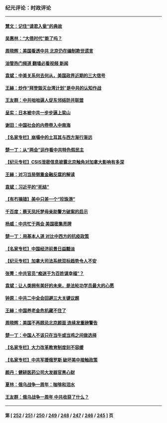 ### 纪元评论：时政评论
---
#### [慧文：记住“请君入瓮”的典故](../../pages/nsc1025/n13942538.md?03040330) 
#### [吴惠林：“大债时代”能了吗？](../../pages/nsc1025/n13942498.md?03040330) 
#### [周晓辉：美国看透中共 北京仍在编制欺世谎言](../../pages/nsc1025/n13942491.md?03040330) 
#### [油管热门频道 翻墙必看视频 新闻](ok?03040330)
#### [袁斌：中美关系何去何从，美国政界近期的三大信号](../../pages/nsc1025/n13942214.md?03040330) 
#### [王赫：炒作“拜登毁灭台湾计划”是中共的认知作战](../../pages/nsc1025/n13942133.md?03040330) 
#### [王友群：中共咄咄逼人促东邻结防共联盟](../../pages/nsc1025/n13941994.md?03040330) 
#### [呈实：日本被中共一步步逼上梁山](../../pages/nsc1025/n13941867.md?03040330) 
#### [谢田：中国社会的内卷卷入中南海](../../pages/nsc1025/n13941875.md?03040330) 
#### [【名家专栏】崩塌中的土耳其与西方渐行渐远](../../pages/nsc1025/n13941603.md?03040330) 
#### [楚一丁：从“两会”运作看中共特色假民主](../../pages/nsc1025/n13941852.md?03040330) 
#### [【纪元专栏】CSIS泄密信息披露北京触角对加拿大影响有多深](../../pages/nsc1025/n13941784.md?03040330) 
#### [王赫：对习当局侧重金融反腐的解读](../../pages/nsc1025/n13941358.md?03040330) 
#### [袁斌：习近平的“死结”](../../pages/nsc1025/n13941449.md?03040330) 
#### [【有冇搞错】美中只差一个“珍珠港”](../../pages/nsc1025/n13941423.md?03040330) 
#### [千百度：蔡天凤托梦母亲助警方破案的启示](../../pages/nsc1025/n13941468.md?03040330) 
#### [杨威：中共忙于两会 美国密集亮牌](../../pages/nsc1025/n13941154.md?03040330) 
#### [楚一丁：用基本人道 对比中西方的抗疫政策](../../pages/nsc1025/n13940485.md?03040330) 
#### [【名家专栏】中国经济前景日益黯淡](../../pages/nsc1025/n13940788.md?03040330) 
#### [【纪元专栏】加拿大司法系统双标趋势令人不安](../../pages/nsc1025/n13940118.md?03040330) 
#### [张菁：中共官员“痴迷于为百姓谋幸福”？](../../pages/nsc1025/n13940839.md?03040330) 
#### [袁斌：让人类拥有美好的未来，是法轮功学员最大的心愿](../../pages/nsc1025/n13940553.md?03040330) 
#### [钟原：中共二中全会回避三大关键议题](../../pages/nsc1025/n13940424.md?03040330) 
#### [王赫：中国养老金危机藏不住了](../../pages/nsc1025/n13940255.md?03040330) 
#### [周晓辉：美国不再顾忌北京颜面 连续发重磅警告](../../pages/nsc1025/n13940167.md?03040330) 
#### [楚一丁：中国人不该只在当牛或当鸡之间做选择](../../pages/nsc1025/n13940243.md?03040330) 
#### [【名家专栏】大力改革教育制度刻不容缓](../../pages/nsc1025/n13940040.md?03040330) 
#### [【名家专栏】中共军援俄罗斯 破坏美中接触政策](../../pages/nsc1025/n13940041.md?03040330) 
#### [颜丹：健耕医药公司大发器官黑心财](../../pages/nsc1025/n13940134.md?03040330) 
#### [夏林：俄乌战争一周年：咖啡和泪水](../../pages/nsc1025/n13940088.md?03040330) 
#### [王友群：俄乌战争一周年 中共收获了什么？](../../pages/nsc1025/n13939638.md?03040330) 

---
#### 第 [ [252](./252.md?03040330) / [251](./251.md?03040330) / [250](./250.md?03040330) / [249](./249.md?03040330) / [248](./248.md?03040330) / [247](./247.md?03040330) / [246](./246.md?03040330) / [245](./245.md?03040330) ] 页

